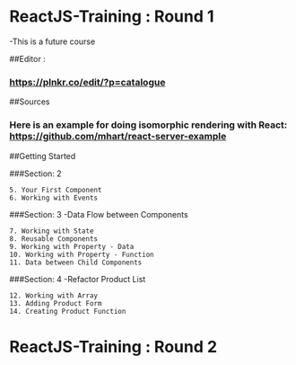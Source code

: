 # ReactJS-Training  : Round 1
-This is a future course

##Editor :
### https://plnkr.co/edit/?p=catalogue

##Sources
### Here is an example for doing isomorphic rendering with React: https://github.com/mhart/react-server-example


##Getting Started

###Section: 2

    5. Your First Component
    6. Working with Events

###Section: 3 
-Data Flow between Components

    7. Working with State 
    8. Reusable Components
    9. Working with Property - Data 
    10. Working with Property - Function
    11. Data between Child Components

###Section: 4 
-Refactor Product List

    12. Working with Array 
    13. Adding Product Form 
    14. Creating Product Function

# ReactJS-Training  : Round 2

